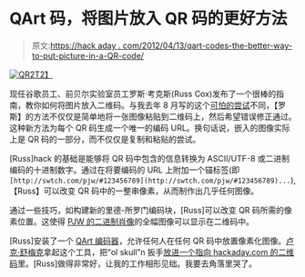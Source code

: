 # QArt 码，将图片放入 QR 码的更好方法

> 原文:[https://hack aday . com/2012/04/13/qart-codes-the-better-way-to-put-picture-in-a-QR-code/](https://hackaday.com/2012/04/13/qart-codes-the-better-way-to-put-picture-in-a-qr-code/)

[![](../Images/286b2875c6649ddc4f51bf1a67172afe.png "QR2")T2】](http://hackaday.com/wp-content/uploads/2012/04/qr2.png)

现任谷歌员工、前贝尔实验室员工罗斯·考克斯(Russ Cox)发布了一个很棒的指南，教你如何将图片放入二维码。与我去年 8 月写的这个[可怕的尝试](http://hackaday.com/2011/08/11/how-to-put-your-logo-in-a-qr-code/)不同，【罗斯】的方法不仅仅是简单地将一张图像粘贴到二维码上，然后希望错误修正通过。这种新方法为每个 QR 码生成一个唯一的编码 URL。换句话说，嵌入的图像实际上是 QR 码的一部分，而不仅仅是复制和粘贴的尝试。

[Russ]hack 的基础是能够将 QR 码中包含的信息转换为 ASCII/UTF-8 或二进制编码的十进制数字。通过在将要编码的 URL 上附加一个锚标签(即`[http://swtch.com/pjw/#123456789](http://swtch.com/pjw/#123456789)...`),【Russ】可以改变 QR 码中的一整串像素，从而制作出几乎任何图像。

通过一些技巧，如构建新的里德-所罗门编码块，[Russ]可以改变 QR 码所需的像素位置。这使得 [PJW 的二进制肖像](http://spinroot.com/pico/pjw.html#123456789)的全幅图像可以显示在二维码中。

[Russ]安装了一个 [QArt 编码器](http://research.swtch.com/qr/draw)，允许任何人在任何 QR 码中放置像素化图像。[卢克·舒梅克](感谢你发来这个，[卢克])拿起这个工具，把“ol skull”n 扳手[放进一个指向 hackaday.com 的二维码](http://research.swtch.com/qr/show/4a7dfbf91f347da2)里。[Russ]做得非常好，让我的工作相形见绌。我要去角落里哭了。